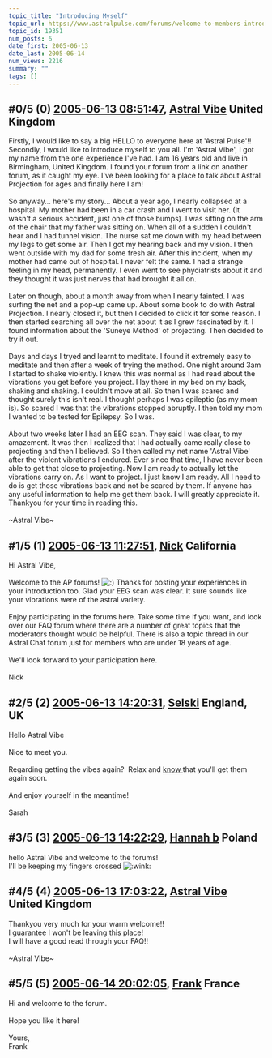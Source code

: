```yaml
---
topic_title: "Introducing Myself"
topic_url: https://www.astralpulse.com/forums/welcome-to-members-introductions!/introducing-myself-19351
topic_id: 19351
num_posts: 6
date_first: 2005-06-13
date_last: 2005-06-14
num_views: 2216
summary: ""
tags: []
---
```


## \#0/5 (0) [2005-06-13 08:51:47](https://www.astralpulse.com/forums/index.php?msg=166431), [Astral Vibe](https://www.astralpulse.com/forums/profile/?u=9239) United Kingdom ##
<section>
Firstly, I would like to say a big HELLO to everyone here at 'Astral Pulse'!!
<br>
Secondly, I would like to introduce myself to you all. I'm 'Astral Vibe', I got my name from the one experience I've had. I am 16 years old and live in Birmingham, United Kingdom. I found your forum from a link on another forum, as it caught my eye. I've been looking for a place to talk about Astral Projection for ages and finally here I am!
<br>
<br>
So anyway... here's my story... About a year ago, I nearly collapsed at a hospital. My mother had been in a car crash and I went to visit her. (It wasn't a serious accident, just one of those bumps). I was sitting on the arm of the chair that my father was sitting on. When all of a sudden I couldn't hear and I had tunnel vision. The nurse sat me down with my head between my legs to get some air. Then I got my hearing back and my vision. I then went outside with my dad for some fresh air. After this incident, when my mother had came out of hospital. I never felt the same. I had a strange feeling in my head, permanently. I even went to see phyciatrists about it and they thought it was just nerves that had brought it all on.
<br>
<br>
Later on though, about a month away from when I nearly fainted. I was surfing the net and a pop-up came up. About some book to do with Astral Projection. I nearly closed it, but then I decided to click it for some reason. I then started searching all over the net about it as I grew fascinated by it. I found information about the 'Suneye Method' of projecting. Then decided to try it out.
<br>
<br>
Days and days I tryed and learnt to meditate. I found it extremely easy to meditate and then after a week of trying the method. One night around 3am I started to shake violently. I knew this was normal as I had read about the vibrations you get before you project. I lay there in my bed on my back, shaking and shaking. I couldn't move at all. So then I was scared and thought surely this isn't real. I thought perhaps I was epileptic (as my mom is). So scared I was that the vibrations stopped abruptly. I then told my mom I wanted to be tested for Epilepsy. So I was.
<br>
<br>
About two weeks later I had an EEG scan. They said I was clear, to my amazement. It was then I realized that I had actually came really close to projecting and then I believed. So I then called my net name 'Astral Vibe' after the violent vibrations I endured. Ever since that time, I have never been able to get that close to projecting. Now I am ready to actually let the vibrations carry on. As I want to project. I just know I am ready. All I need to do is get those vibrations back and not be scared by them. If anyone has any useful information to help me get them back. I will greatly appreciate it. Thankyou for your time in reading this.
<br>
<br>
~Astral Vibe~
</section>

## \#1/5 (1) [2005-06-13 11:27:51](https://www.astralpulse.com/forums/index.php?msg=166441), [Nick](https://www.astralpulse.com/forums/profile/?u=2080) California ##
<section>
Hi Astral Vibe,
<br>
<br>
Welcome to the AP forums!
<img alt=":)" class="smiley" src="https://www.astralpulse.com/forums/Smileys/fugue/smiley.png" title="Smiley"/>
Thanks for posting your experiences in your introduction too. Glad your EEG scan was clear. It sure sounds like your vibrations were of the astral variety.
<br>
<br>
Enjoy participating in the forums here. Take some time if you want, and look over our FAQ forum where there are a number of great topics that the moderators thought would be helpful. There is also a topic thread in our Astral Chat forum just for members who are under 18 years of age.
<br>
<br>
We'll look forward to your participation here.
<br>
<br>
Nick
</section>

## \#2/5 (2) [2005-06-13 14:20:31](https://www.astralpulse.com/forums/index.php?msg=166463), [Selski](https://www.astralpulse.com/forums/profile/?u=6012) England, UK ##
<section>
Hello Astral Vibe
<br>
<br>
Nice to meet you.
<br>
<br>
Regarding getting the vibes again?  Relax and
<u>
 know
</u>
that you'll get them again soon.
<br>
<br>
And enjoy yourself in the meantime!
<br>
<br>
Sarah
</section>

## \#3/5 (3) [2005-06-13 14:22:29](https://www.astralpulse.com/forums/index.php?msg=166465), [Hannah b](https://www.astralpulse.com/forums/profile/?u=4711) Poland ##
<section>
hello Astral Vibe and welcome to the forums!
<br>
I'll be keeping my fingers crossed
<img alt=":wink:" class="smiley" src="https://www.astralpulse.com/forums/Smileys/fugue/wink.png" title="Wink"/>
</section>

## \#4/5 (4) [2005-06-13 17:03:22](https://www.astralpulse.com/forums/index.php?msg=166480), [Astral Vibe](https://www.astralpulse.com/forums/profile/?u=9239) United Kingdom ##
<section>
Thankyou very much for your warm welcome!!
<br>
I guarantee I won't be leaving this place!
<br>
I will have a good read through your FAQ!!
<br>
<br>
~Astral Vibe~
</section>

## \#5/5 (5) [2005-06-14 20:02:05](https://www.astralpulse.com/forums/index.php?msg=166638), [Frank](https://www.astralpulse.com/forums/profile/?u=359) France ##
<section>
Hi and welcome to the forum.
<br>
<br>
Hope you like it here!
<br>
<br>
Yours,
<br>
Frank
</section>